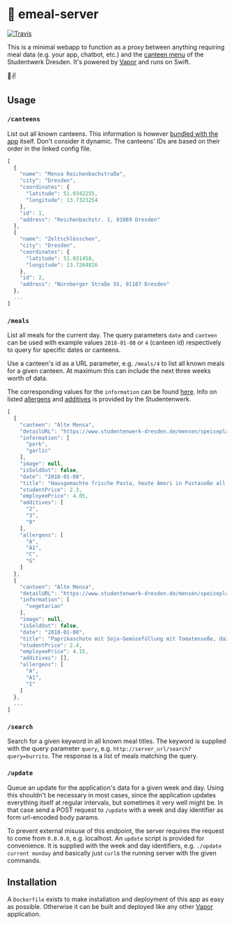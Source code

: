 # 🌯 emeal-server

[![Travis](https://img.shields.io/travis/HTWDD/emeal-server.svg?style=flat-square)](https://travis-ci.org/HTWDD/emeal-server)

This is a minimal webapp to function as a proxy between anything requiring meal data (e.g. your app, chatbot, etc.) and the [canteen menu](https://www.studentenwerk-dresden.de/mensen/speiseplan/) of the Studentwerk Dresden. It's powered by [Vapor](https://vapor.codes) and runs on Swift.

🍲✌️

## Usage

### `/canteens`

List out all known canteens. This information is however [bundled with the app](https://github.com/kiliankoe/emeal-server/blob/master/Config/canteen.json) itself. Don't consider it dynamic. The canteens' IDs are based on their order in the linked config file.

```js
[
  {
    "name": "Mensa Reichenbachstraße",
    "city": "Dresden",
    "coordinates": {
      "latitude": 51.0342255,
      "longitude": 13.7323254
    },
    "id": 1,
    "address": "Reichenbachstr. 1, 01069 Dresden"
  },
  {
    "name": "Zeltschlösschen",
    "city": "Dresden",
    "coordinates": {
      "latitude": 51.031458,
      "longitude": 13.7264826
    },
    "id": 2,
    "address": "Nürnberger Straße 55, 01187 Dresden"
  },
  ...
]
```


### `/meals`

List all meals for the current day. The query parameters `date` and `canteen` can be used with example values `2018-01-08` or `4` (canteen id) respectively to query for specific dates or canteens.

Use a canteen's id as a URL parameter, e.g. `/meals/4` to list all known meals for a given canteen. At maximum this can include the next three weeks worth of data.

The corresponding values for the `information` can be found [here](https://github.com/kiliankoe/emeal-server/blob/master/Sources/App/Models/MealInformation.swift). Info on listed [allergens](https://www.studentenwerk-dresden.de/mensen/faq-8.html) and [additives](https://www.studentenwerk-dresden.de/mensen/zusatzstoffe.html) is provided by the Studentenwerk.

```js
[
  {
    "canteen": "Alte Mensa",
    "detailURL": "https://www.studentenwerk-dresden.de/mensen/speiseplan/details-198200.html?pni=20",
    "information": [
      "pork",
      "garlic"
    ],
    "image": null,
    "isSoldOut": false,
    "date": "2018-01-08",
    "title": "Hausgemachte frische Pasta, heute Amori in Pastasoße all'amatriciana mit Tomaten und Bauchspeck, dazu italienischer Hartkäse Grana Padano",
    "studentPrice": 2.3,
    "employeePrice": 4.05,
    "additives": [
      "2",
      "3",
      "8"
    ],
    "allergens": [
      "A",
      "A1",
      "C",
      "G"
    ]
  },
  {
    "canteen": "Alte Mensa",
    "detailURL": "https://www.studentenwerk-dresden.de/mensen/speiseplan/details-198216.html?pni=18",
    "information": [
      "vegetarian"
    ],
    "image": null,
    "isSoldOut": false,
    "date": "2018-01-08",
    "title": "Paprikaschote mit Soja-Gemüsefüllung mit Tomatensoße, dazu Bohnen- Maisgemüse und Reis",
    "studentPrice": 2.4,
    "employeePrice": 4.15,
    "additives": [],
    "allergens": [
      "A",
      "A1",
      "I"
    ]
  },
  ...
]
```


### `/search`

Search for a given keyword in all known meal titles. The keyword is supplied with the query parameter `query`, e.g. `http://server_url/search?query=burrito`. The response is a list of meals matching the query.

### `/update`

Queue an update for the application's data for a given week and day. Using this shouldn't be necessary in most cases, since the application updates everything itself at regular intervals, but sometimes it very well might be. In that case send a POST request to `/update` with a week and day identifier as form url-encoded body params.

To prevent external misuse of this endpoint, the server requires the request to come from `0.0.0.0`, e.g. localhost. An `update` script is provided for convenience. It is supplied with the week and day identifiers, e.g. `./update current monday` and basically just `curl`s the running server with the given commands.

## Installation

A `Dockerfile` exists to make installation and deployment of this app as easy as possible. Otherwise it can be built and deployed like any other [Vapor](https://vapor.codes) application.

